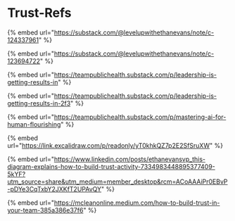 # Trust-Refs

{% embed url="https://substack.com/@levelupwithethanevans/note/c-124337961" %}

{% embed url="https://substack.com/@levelupwithethanevans/note/c-123694722" %}

{% embed url="https://teampublichealth.substack.com/p/leadership-is-getting-results-in" %}

{% embed url="https://teampublichealth.substack.com/p/leadership-is-getting-results-in-2f3" %}

{% embed url="https://teampublichealth.substack.com/p/mastering-ai-for-human-flourishing" %}

{% embed url="https://link.excalidraw.com/p/readonly/yT0khkQZ7p2E2SfSruXW" %}

{% embed url="https://www.linkedin.com/posts/ethanevansvp_this-diagram-explains-how-to-build-trust-activity-7334983448895377409-5kYF?utm_source=share&utm_medium=member_desktop&rcm=ACoAAAiPr0EBvP-pDYe3CqTxbY2JXKfT2UPAvQY" %}

{% embed url="https://mcleanonline.medium.com/how-to-build-trust-in-your-team-385a386e37f6" %}

